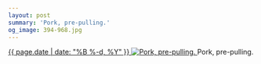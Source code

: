 ```yaml
---
layout: post
summary: 'Pork, pre-pulling.'
og_image: 394-968.jpg
---
```


<p>
 <time>
  <a href="/394">
   {{ page.date | date: "%B %-d, %Y" }}
  </a>
 </time>
 <a href="/394">
  <img alt="Pork, pre-pulling." sizes="(min-width: 700px) 50vw, calc(100vw - 2rem)" src="{{ site.assets_url }}/394-484.jpg" srcset="{{ site.assets_url }}/394-968.jpg 968w, {{ site.assets_url }}/394-726.jpg 726w, {{ site.assets_url }}/394-484.jpg 484w, {{ site.assets_url }}/394-242.jpg 242w"/>
 </a>
 <span>
  Pork, pre-pulling.
 </span>
</p>
